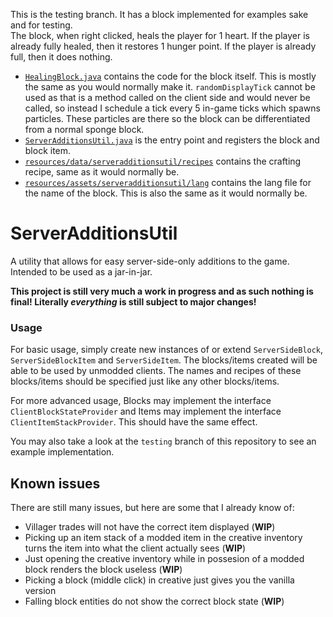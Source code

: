 This is the testing branch. It has a block implemented for examples sake and for testing.  
The block, when right clicked, heals the player for 1 heart. If the player is already fully healed, then it restores 1 hunger point. If the player is already full, then it does nothing.
* [`HealingBlock.java`](src/main/java/com/extracraftx/minecraft/serveradditionsutil/block/HealingBlock.java) contains the code for the block itself. This is mostly the same as you would normally make it. `randomDisplayTick` cannot be used as that is a method called on the client side and would never be called, so instead I schedule a tick every 5 in-game ticks which spawns particles. These particles are there so the block can be differentiated from a normal sponge block.
* [`ServerAdditionsUtil.java`](src/main/java/com/extracraftx/minecraft/serveradditionsutil/ServerAdditionsUtil.java) is the entry point and registers the block and block item.
* [`resources/data/serveradditionsutil/recipes`](src/main/resources/data/serveradditionsutil/recipes) contains the crafting recipe, same as it would normally be.
* [`resources/assets/serveradditionsutil/lang`](src/main/resources/assets/serveradditionsutil/lang) contains the lang file for the name of the block. This is also the same as it would normally be.

# ServerAdditionsUtil
A utility that allows for easy server-side-only additions to the game.  
Intended to be used as a jar-in-jar.

**This project is still very much a work in progress and as such nothing is final! Literally *everything* is still subject to major changes!**

### Usage
For basic usage, simply create new instances of or extend `ServerSideBlock`, `ServerSideBlockItem` and `ServerSideItem`. The blocks/items created will be able to be used by unmodded clients. The names and recipes of these blocks/items should be specified just like any other blocks/items.

For more advanced usage, Blocks may implement the interface `ClientBlockStateProvider` and Items may implement the interface `ClientItemStackProvider`. This should have the same effect.

You may also take a look at the `testing` branch of this repository to see an example implementation.

## Known issues
There are still many issues, but here are some that I already know of:
* Villager trades will not have the correct item displayed (**WIP**)
* Picking up an item stack of a modded item in the creative inventory turns the item into what the client actually sees (**WIP**)
* Just opening the creative inventory while in possesion of a modded block renders the block useless (**WIP**)
* Picking a block (middle click) in creative just gives you the vanilla version
* Falling block entities do not show the correct block state (**WIP**)